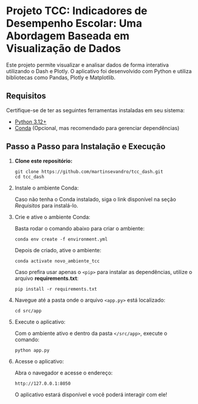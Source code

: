 # Projeto TCC: Indicadores de Desempenho Escolar: Uma Abordagem Baseada em Visualização de Dados 

Este projeto permite visualizar e analisar dados de forma interativa utilizando o Dash e Plotly. O aplicativo foi desenvolvido com Python e utiliza bibliotecas como Pandas, Plotly e Matplotlib.

## Requisitos

Certifique-se de ter as seguintes ferramentas instaladas em seu sistema:

- [Python 3.12+](https://www.python.org/downloads/)
- [Conda](https://docs.conda.io/projects/conda/en/latest/user-guide/install/index.html) (Opcional, mas recomendado para gerenciar dependências)

## Passo a Passo para Instalação e Execução

1. **Clone este repositório:**

   ```
   git clone https://github.com/martinsevandro/tcc_dash.git
   cd tcc_dash
   ```

2. Instale o ambiente Conda:

   Caso não tenha o Conda instalado, siga o link disponível na seção *Requisitos* para instalá-lo.

3. Crie e ative o ambiente Conda:

    Basta rodar o comando abaixo para criar o ambiente:
      ```
      conda env create -f environment.yml
      ```
    Depois de criado, ative o ambiente:
      ```
      conda activate novo_ambiente_tcc
      ```
    Caso prefira usar apenas o `<pip>` para instalar as dependências, utilize o arquivo **requirements.txt**:
      ```
      pip install -r requirements.txt
      ```

4. Navegue até a pasta onde o arquivo `<app.py>` está localizado:
   ```
   cd src/app
   ```
5. Execute o aplicativo:

   Com o ambiente ativo e dentro da pasta `</src/app>`, execute o comando:
      ```
      python app.py
      ```
6. Acesse o aplicativo:

   Abra o navegador e acesse o endereço:
     ```
     http://127.0.0.1:8050
     ```

     O aplicativo estará disponível e você poderá interagir com ele!
